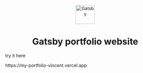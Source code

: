 <p align="center">
  <a href="https://my-portfolio-vincent.vercel.app/">
    <img alt="Gatsby" src="https://www.gatsbyjs.com/Gatsby-Monogram.svg" width="60" />
  </a>
</p>
<h1 align="center">
  Gatsby portfolio website
</h1>
<p>try it here
</p>
https://my-portfolio-vincent.vercel.app

